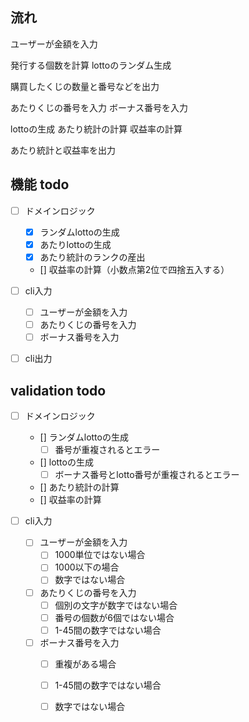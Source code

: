 ## 流れ

ユーザーが金額を入力

発行する個数を計算
lottoのランダム生成

購買したくじの数量と番号などを出力

あたりくじの番号を入力
ボーナス番号を入力

lottoの生成
あたり統計の計算
収益率の計算

あたり統計と収益率を出力

## 機能 todo

- [ ] ドメインロジック
  - [x] ランダムlottoの生成
  - [x] あたりlottoの生成
  - [x] あたり統計のランクの産出
  - [] 収益率の計算（小数点第2位で四捨五入する）

- [ ] cli入力
  - [ ] ユーザーが金額を入力
  - [ ] あたりくじの番号を入力
  - [ ] ボーナス番号を入力
- [ ] cli出力

## validation todo

- [ ] ドメインロジック
  - [] ランダムlottoの生成
    - [ ] 番号が重複されるとエラー
  - [] lottoの生成
    - [ ] ボーナス番号とlotto番号が重複されるとエラー
  - [] あたり統計の計算
  - [] 収益率の計算

- [ ] cli入力
  - [ ] ユーザーが金額を入力
    - [ ] 1000単位ではない場合
    - [ ] 1000以下の場合
    - [ ] 数字ではない場合
  - [ ] あたりくじの番号を入力
    - [ ] 個別の文字が数字ではない場合
    - [ ] 番号の個数が6個ではない場合
    - [ ] 1-45間の数字ではない場合
  - [ ] ボーナス番号を入力
    - [ ] 重複がある場合
    - [ ] 1-45間の数字ではない場合
    - [ ] 数字ではない場合

